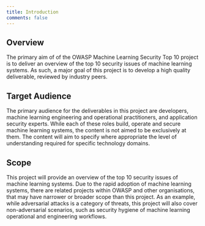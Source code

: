 ```yaml
---
title: Introduction
comments: false
---
```


## Overview

The primary aim of of the OWASP Machine Learning Security Top 10 project is to
deliver an overview of the top 10 security issues of machine learning systems.
As such, a major goal of this project is to develop a high quality deliverable,
reviewed by industry peers.

## Target Audience

The primary audience for the deliverables in this project are developers,
machine learning engineering and operational practitioners, and application
security experts. While each of these roles build, operate and secure machine
learning systems, the content is not aimed to be exclusively at them. The
content will aim to specify where appropriate the level of understanding
required for specific technology domains.

## Scope

This project will provide an overview of the top 10 security issues of machine
learning systems. Due to the rapid adoption of machine learning systems, there
are related projects within OWASP and other organisations, that may have
narrower or broader scope than this project. As an example, while adversarial
attacks is a category of threats, this project will also cover non-adversarial
scenarios, such as security hygiene of machine learning operational and
engineering workflows.
